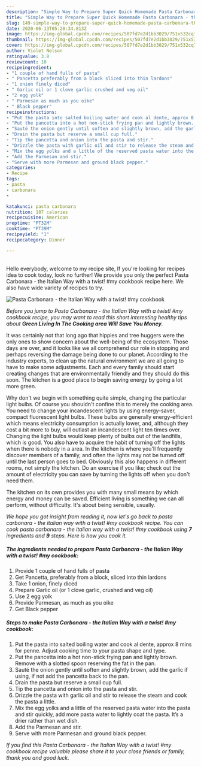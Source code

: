 ```yaml
---
description: "Simple Way to Prepare Super Quick Homemade Pasta Carbonara - the Italian Way with a twist! #my cookbook"
title: "Simple Way to Prepare Super Quick Homemade Pasta Carbonara - the Italian Way with a twist! #my cookbook"
slug: 149-simple-way-to-prepare-super-quick-homemade-pasta-carbonara-the-italian-way-with-a-twist-my-cookbook
date: 2020-06-13T05:20:34.813Z
image: https://img-global.cpcdn.com/recipes/507fd7e2d1bb3029/751x532cq70/pasta-carbonara-the-italian-way-with-a-twist-my-cookbook-recipe-main-photo.jpg
thumbnail: https://img-global.cpcdn.com/recipes/507fd7e2d1bb3029/751x532cq70/pasta-carbonara-the-italian-way-with-a-twist-my-cookbook-recipe-main-photo.jpg
cover: https://img-global.cpcdn.com/recipes/507fd7e2d1bb3029/751x532cq70/pasta-carbonara-the-italian-way-with-a-twist-my-cookbook-recipe-main-photo.jpg
author: Violet Nelson
ratingvalue: 3.8
reviewcount: 10
recipeingredient:
- "1 couple of hand fulls of pasta"
- " Pancetta preferably from a block sliced into thin lardons"
- "1 onion finely diced"
- " Garlic oil or 1 clove garlic crushed and veg oil"
- "2 egg yolk"
- " Parmesan as much as you oike"
- " Black pepper"
recipeinstructions:
- "Put the pasta into salted boiling water and cook al dente, approx 8 mins for penne. Adjust cooking time to your pasta shape and type."
- "Put the pancetta into a hot non-stick frying pan and lightly brown. Remove with a slotted spoon reserving the fat in the pan."
- "Sauté the onion gently until soften and slightly brown, add the garlic if using, if not add the pancetta back to the pan."
- "Drain the pasta but reserve a small cup full."
- "Tip the pancetta and onion into the pasta and stir."
- "Drizzle the pasta with garlic oil and stir to release the steam and cook the pasta a little."
- "Mix the egg yolks and a little of the reserved pasta water into the pasta and stir quickly, add more pasta water to lightly coat the pasta. It’s a drier rather than wet dish."
- "Add the Parmesan and stir."
- "Serve with more Parmesan and ground black pepper."
categories:
- Recipe
tags:
- pasta
- carbonara
- 

katakunci: pasta carbonara  
nutrition: 187 calories
recipecuisine: American
preptime: "PT32M"
cooktime: "PT39M"
recipeyield: "1"
recipecategory: Dinner

---
```

<br>
Hello everybody, welcome to my recipe site, If you're looking for recipes idea to cook today, look no further! We provide you only the perfect Pasta Carbonara - the Italian Way with a twist! #my cookbook recipe here. We also have wide variety of recipes to try.
<br>


![Pasta Carbonara - the Italian Way with a twist! #my cookbook](https://img-global.cpcdn.com/recipes/507fd7e2d1bb3029/751x532cq70/pasta-carbonara-the-italian-way-with-a-twist-my-cookbook-recipe-main-photo.jpg)

<i>Before you jump to Pasta Carbonara - the Italian Way with a twist! #my cookbook recipe, you may want to read this short interesting healthy tips about 
<strong>Green Living In The Cooking area Will Save You Money</strong>.</i>
</br>

It was certainly not that long ago that hippies and tree huggers were the only ones to show concern about the well-being of the ecosystem. Those days are over, and it looks like we all comprehend our role in stopping and perhaps reversing the damage being done to our planet. According to the industry experts, to clean up the natural environment we are all going to have to make some adjustments. Each and every family should start creating changes that are environmentally friendly and they should do this soon. The kitchen is a good place to begin saving energy by going a lot more green.

Why don't we begin with something quite simple, changing the particular light bulbs. Of course you shouldn't confine this to merely the cooking area. You need to change your incandescent lights by using energy-saver, compact fluorescent light bulbs. These bulbs are generally energy-efficient which means electricity consumption is actually lower, and, although they cost a bit more to buy, will outlast an incandescent light ten times over. Changing the light bulbs would keep plenty of bulbs out of the landfills, which is good. You also have to acquire the habit of turning off the lights when there is nobody in a area. In the kitchen is where you'll frequently discover members of a family, and often the lights may not be turned off until the last person goes to bed. Obviously this also happens in different rooms, not simply the kitchen. Do an exercise if you like; check out the amount of electricity you can save by turning the lights off when you don't need them.

The kitchen on its own provides you with many small means by which energy and money can be saved. Efficient living is something we can all perform, without difficulty. It's about being sensible, usually.


<i>We hope you got insight from reading it, now let's go back to pasta carbonara - the italian way with a twist! #my cookbook recipe. You can cook pasta carbonara - the italian way with a twist! #my cookbook using <strong>7</strong> ingredients and <strong>9</strong> steps. Here is how you cook it.
</i>

##### The ingredients needed to prepare Pasta Carbonara - the Italian Way with a twist! #my cookbook:

1. Provide 1 couple of hand fulls of pasta
1. Get  Pancetta, preferably from a block, sliced into thin lardons
1. Take 1 onion, finely diced
1. Prepare  Garlic oil (or 1 clove garlic, crushed and veg oil)
1. Use 2 egg yolk
1. Provide  Parmesan, as much as you oike
1. Get  Black pepper


##### Steps to make Pasta Carbonara - the Italian Way with a twist! #my cookbook:

1. Put the pasta into salted boiling water and cook al dente, approx 8 mins for penne. Adjust cooking time to your pasta shape and type.
1. Put the pancetta into a hot non-stick frying pan and lightly brown. Remove with a slotted spoon reserving the fat in the pan.
1. Sauté the onion gently until soften and slightly brown, add the garlic if using, if not add the pancetta back to the pan.
1. Drain the pasta but reserve a small cup full.
1. Tip the pancetta and onion into the pasta and stir.
1. Drizzle the pasta with garlic oil and stir to release the steam and cook the pasta a little.
1. Mix the egg yolks and a little of the reserved pasta water into the pasta and stir quickly, add more pasta water to lightly coat the pasta. It’s a drier rather than wet dish.
1. Add the Parmesan and stir.
1. Serve with more Parmesan and ground black pepper.


<i>If you find this Pasta Carbonara - the Italian Way with a twist! #my cookbook recipe valuable please share it to your close friends or family, thank you and good luck.</i>
